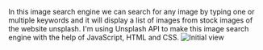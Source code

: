 In this image search engine we can search for any image by typing one or multiple keywords and it will display a list of images from stock images of the website unsplash.
I'm using Unsplash API to make this image search engine with the help of JavaScript, HTML and CSS.
![Initial view](https://github.com/Zarahi93/imageSearch/assets/107142458/a469163f-629b-4d0d-b96a-984ec0e342a4)

